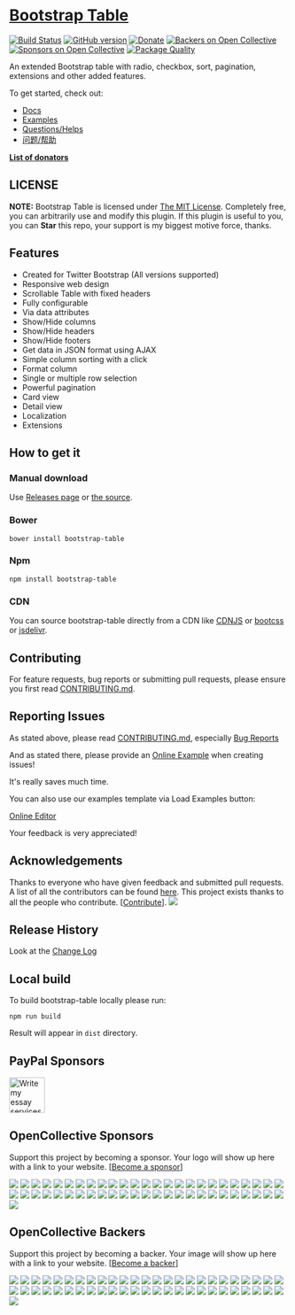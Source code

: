 # [Bootstrap Table](https://bootstrap-table.com)

[![Build Status](https://travis-ci.org/wenzhixin/bootstrap-table.svg)](https://travis-ci.org/wenzhixin/bootstrap-table)
[![GitHub version](https://badge.fury.io/gh/wenzhixin%2Fbootstrap-table.svg)](http://badge.fury.io/gh/wenzhixin%2Fbootstrap-table)
[![Donate](https://www.paypalobjects.com/en_US/i/btn/btn_donateCC_LG.gif)](https://www.paypal.com/cgi-bin/webscr?cmd=_s-xclick&hosted_button_id=ZDHP676FQDUT6)
[![Backers on Open Collective](https://opencollective.com/bootstrap-table/backers/badge.svg)](#backers)
[![Sponsors on Open Collective](https://opencollective.com/bootstrap-table/sponsors/badge.svg)](#sponsors)
[![Package Quality](https://npm.packagequality.com/shield/bootstrap-table.svg)](https://packagequality.com/#?package=bootstrap-table)

An extended Bootstrap table with radio, checkbox, sort, pagination, extensions and other added features.

To get started, check out:

* [Docs](https://bootstrap-table.com)
* [Examples](https://github.com/wenzhixin/bootstrap-table-examples)
* [Questions/Helps](http://stackoverflow.com/questions/tagged/bootstrap-table)
* [问题/帮助](http://segmentfault.com/t/bootstrap-table)


[**List of donators**](https://github.com/wenzhixin/bootstrap-table/blob/master/DONATORS.md)

## LICENSE

**NOTE:** Bootstrap Table is licensed under [The MIT License](https://github.com/wenzhixin/bootstrap-table/blob/master/LICENSE). Completely free, you can arbitrarily use and modify this plugin. If this plugin is useful to you, you can **Star** this repo, your support is my biggest motive force, thanks.

## Features

* Created for Twitter Bootstrap (All versions supported)
* Responsive web design
* Scrollable Table with fixed headers
* Fully configurable
* Via data attributes
* Show/Hide columns
* Show/Hide headers
* Show/Hide footers
* Get data in JSON format using AJAX
* Simple column sorting with a click
* Format column
* Single or multiple row selection
* Powerful pagination
* Card view
* Detail view
* Localization
* Extensions

## How to get it

### Manual download

Use [Releases page](https://github.com/wenzhixin/bootstrap-table/releases) or [the source](https://github.com/wenzhixin/bootstrap-table/archive/master.zip).

### Bower

```
bower install bootstrap-table
```

### Npm

```
npm install bootstrap-table
```

### CDN

You can source bootstrap-table directly from a CDN like [CDNJS](http://www.cdnjs.com/libraries/bootstrap-table) or [bootcss](http://open.bootcss.com/bootstrap-table/) or [jsdelivr](http://www.jsdelivr.com/#!bootstrap.table).


## Contributing

For feature requests, bug reports or submitting pull requests, please ensure you first read [CONTRIBUTING.md](https://github.com/wenzhixin/bootstrap-table/blob/master/CONTRIBUTING.md).


## Reporting Issues

As stated above, please read [CONTRIBUTING.md](https://github.com/wenzhixin/bootstrap-table/blob/master/CONTRIBUTING.md), especially [Bug Reports](https://github.com/wenzhixin/bootstrap-table/blob/master/CONTRIBUTING.md#bug-reports)

And as stated there, please provide an [Online Example](https://live.bootstrap-table.com) when creating issues!

It's really saves much time.

You can also use our examples template via Load Examples button:

[Online Editor](https://live.bootstrap-table.com/)

Your feedback is very appreciated!


## Acknowledgements

Thanks to everyone who have given feedback and submitted pull requests. A list of all the contributors can be found [here](https://github.com/wenzhixin/bootstrap-table/graphs/contributors).
This project exists thanks to all the people who contribute. [[Contribute](CONTRIBUTING.md)].
<a href="graphs/contributors"><img src="https://opencollective.com/bootstrap-table/contributors.svg?width=890" /></a>

## Release History

Look at the [Change Log](https://github.com/wenzhixin/bootstrap-table/blob/master/CHANGELOG.md)

## Local build

To build bootstrap-table locally please run:

```
npm run build
```

Result will appear in `dist` directory.

## PayPal Sponsors

<a href="https://edubirdie.com/write-my-essay" target="_blank"><img height="64" src="https://bootstrap-table.com/assets/images/edu-birdie.png" alt="Write my essay services from Edubirdie"></a>

## OpenCollective Sponsors

Support this project by becoming a sponsor. Your logo will show up here with a link to your website. [[Become a sponsor](https://opencollective.com/bootstrap-table#sponsor)]

<a href="https://opencollective.com/bootstrap-table/sponsor/0/website" target="_blank"><img src="https://opencollective.com/bootstrap-table/sponsor/0/avatar.svg"></a>
<a href="https://opencollective.com/bootstrap-table/sponsor/1/website" target="_blank"><img src="https://opencollective.com/bootstrap-table/sponsor/1/avatar.svg"></a>
<a href="https://opencollective.com/bootstrap-table/sponsor/2/website" target="_blank"><img src="https://opencollective.com/bootstrap-table/sponsor/2/avatar.svg"></a>
<a href="https://opencollective.com/bootstrap-table/sponsor/3/website" target="_blank"><img src="https://opencollective.com/bootstrap-table/sponsor/3/avatar.svg"></a>
<a href="https://opencollective.com/bootstrap-table/sponsor/4/website" target="_blank"><img src="https://opencollective.com/bootstrap-table/sponsor/4/avatar.svg"></a>
<a href="https://opencollective.com/bootstrap-table/sponsor/5/website" target="_blank"><img src="https://opencollective.com/bootstrap-table/sponsor/5/avatar.svg"></a>
<a href="https://opencollective.com/bootstrap-table/sponsor/6/website" target="_blank"><img src="https://opencollective.com/bootstrap-table/sponsor/6/avatar.svg"></a>
<a href="https://opencollective.com/bootstrap-table/sponsor/7/website" target="_blank"><img src="https://opencollective.com/bootstrap-table/sponsor/7/avatar.svg"></a>
<a href="https://opencollective.com/bootstrap-table/sponsor/8/website" target="_blank"><img src="https://opencollective.com/bootstrap-table/sponsor/8/avatar.svg"></a>
<a href="https://opencollective.com/bootstrap-table/sponsor/9/website" target="_blank"><img src="https://opencollective.com/bootstrap-table/sponsor/9/avatar.svg"></a>
<a href="https://opencollective.com/bootstrap-table/sponsor/10/website" target="_blank"><img src="https://opencollective.com/bootstrap-table/sponsor/10/avatar.svg"></a>
<a href="https://opencollective.com/bootstrap-table/sponsor/11/website" target="_blank"><img src="https://opencollective.com/bootstrap-table/sponsor/11/avatar.svg"></a>
<a href="https://opencollective.com/bootstrap-table/sponsor/12/website" target="_blank"><img src="https://opencollective.com/bootstrap-table/sponsor/12/avatar.svg"></a>
<a href="https://opencollective.com/bootstrap-table/sponsor/13/website" target="_blank"><img src="https://opencollective.com/bootstrap-table/sponsor/13/avatar.svg"></a>
<a href="https://opencollective.com/bootstrap-table/sponsor/14/website" target="_blank"><img src="https://opencollective.com/bootstrap-table/sponsor/14/avatar.svg"></a>
<a href="https://opencollective.com/bootstrap-table/sponsor/15/website" target="_blank"><img src="https://opencollective.com/bootstrap-table/sponsor/15/avatar.svg"></a>
<a href="https://opencollective.com/bootstrap-table/sponsor/16/website" target="_blank"><img src="https://opencollective.com/bootstrap-table/sponsor/16/avatar.svg"></a>
<a href="https://opencollective.com/bootstrap-table/sponsor/17/website" target="_blank"><img src="https://opencollective.com/bootstrap-table/sponsor/17/avatar.svg"></a>
<a href="https://opencollective.com/bootstrap-table/sponsor/18/website" target="_blank"><img src="https://opencollective.com/bootstrap-table/sponsor/18/avatar.svg"></a>
<a href="https://opencollective.com/bootstrap-table/sponsor/19/website" target="_blank"><img src="https://opencollective.com/bootstrap-table/sponsor/19/avatar.svg"></a>
<a href="https://opencollective.com/bootstrap-table/sponsor/20/website" target="_blank"><img src="https://opencollective.com/bootstrap-table/sponsor/20/avatar.svg"></a>
<a href="https://opencollective.com/bootstrap-table/sponsor/21/website" target="_blank"><img src="https://opencollective.com/bootstrap-table/sponsor/21/avatar.svg"></a>
<a href="https://opencollective.com/bootstrap-table/sponsor/22/website" target="_blank"><img src="https://opencollective.com/bootstrap-table/sponsor/22/avatar.svg"></a>
<a href="https://opencollective.com/bootstrap-table/sponsor/23/website" target="_blank"><img src="https://opencollective.com/bootstrap-table/sponsor/23/avatar.svg"></a>
<a href="https://opencollective.com/bootstrap-table/sponsor/24/website" target="_blank"><img src="https://opencollective.com/bootstrap-table/sponsor/24/avatar.svg"></a>
<a href="https://opencollective.com/bootstrap-table/sponsor/25/website" target="_blank"><img src="https://opencollective.com/bootstrap-table/sponsor/25/avatar.svg"></a>
<a href="https://opencollective.com/bootstrap-table/sponsor/26/website" target="_blank"><img src="https://opencollective.com/bootstrap-table/sponsor/26/avatar.svg"></a>
<a href="https://opencollective.com/bootstrap-table/sponsor/27/website" target="_blank"><img src="https://opencollective.com/bootstrap-table/sponsor/27/avatar.svg"></a>
<a href="https://opencollective.com/bootstrap-table/sponsor/28/website" target="_blank"><img src="https://opencollective.com/bootstrap-table/sponsor/28/avatar.svg"></a>
<a href="https://opencollective.com/bootstrap-table/sponsor/29/website" target="_blank"><img src="https://opencollective.com/bootstrap-table/sponsor/29/avatar.svg"></a>
<a href="https://opencollective.com/bootstrap-table/sponsor/30/website" target="_blank"><img src="https://opencollective.com/bootstrap-table/sponsor/30/avatar.svg"></a>
<a href="https://opencollective.com/bootstrap-table/sponsor/31/website" target="_blank"><img src="https://opencollective.com/bootstrap-table/sponsor/31/avatar.svg"></a>
<a href="https://opencollective.com/bootstrap-table/sponsor/32/website" target="_blank"><img src="https://opencollective.com/bootstrap-table/sponsor/32/avatar.svg"></a>
<a href="https://opencollective.com/bootstrap-table/sponsor/33/website" target="_blank"><img src="https://opencollective.com/bootstrap-table/sponsor/33/avatar.svg"></a>
<a href="https://opencollective.com/bootstrap-table/sponsor/34/website" target="_blank"><img src="https://opencollective.com/bootstrap-table/sponsor/34/avatar.svg"></a>
<a href="https://opencollective.com/bootstrap-table/sponsor/35/website" target="_blank"><img src="https://opencollective.com/bootstrap-table/sponsor/35/avatar.svg"></a>
<a href="https://opencollective.com/bootstrap-table/sponsor/36/website" target="_blank"><img src="https://opencollective.com/bootstrap-table/sponsor/36/avatar.svg"></a>
<a href="https://opencollective.com/bootstrap-table/sponsor/37/website" target="_blank"><img src="https://opencollective.com/bootstrap-table/sponsor/37/avatar.svg"></a>
<a href="https://opencollective.com/bootstrap-table/sponsor/38/website" target="_blank"><img src="https://opencollective.com/bootstrap-table/sponsor/38/avatar.svg"></a>
<a href="https://opencollective.com/bootstrap-table/sponsor/39/website" target="_blank"><img src="https://opencollective.com/bootstrap-table/sponsor/39/avatar.svg"></a>
<a href="https://opencollective.com/bootstrap-table/sponsor/40/website" target="_blank"><img src="https://opencollective.com/bootstrap-table/sponsor/40/avatar.svg"></a>
<a href="https://opencollective.com/bootstrap-table/sponsor/41/website" target="_blank"><img src="https://opencollective.com/bootstrap-table/sponsor/41/avatar.svg"></a>
<a href="https://opencollective.com/bootstrap-table/sponsor/42/website" target="_blank"><img src="https://opencollective.com/bootstrap-table/sponsor/42/avatar.svg"></a>
<a href="https://opencollective.com/bootstrap-table/sponsor/43/website" target="_blank"><img src="https://opencollective.com/bootstrap-table/sponsor/43/avatar.svg"></a>
<a href="https://opencollective.com/bootstrap-table/sponsor/44/website" target="_blank"><img src="https://opencollective.com/bootstrap-table/sponsor/44/avatar.svg"></a>
<a href="https://opencollective.com/bootstrap-table/sponsor/45/website" target="_blank"><img src="https://opencollective.com/bootstrap-table/sponsor/45/avatar.svg"></a>
<a href="https://opencollective.com/bootstrap-table/sponsor/46/website" target="_blank"><img src="https://opencollective.com/bootstrap-table/sponsor/46/avatar.svg"></a>
<a href="https://opencollective.com/bootstrap-table/sponsor/47/website" target="_blank"><img src="https://opencollective.com/bootstrap-table/sponsor/47/avatar.svg"></a>
<a href="https://opencollective.com/bootstrap-table/sponsor/48/website" target="_blank"><img src="https://opencollective.com/bootstrap-table/sponsor/48/avatar.svg"></a>
<a href="https://opencollective.com/bootstrap-table/sponsor/49/website" target="_blank"><img src="https://opencollective.com/bootstrap-table/sponsor/49/avatar.svg"></a>
<a href="https://opencollective.com/bootstrap-table/sponsor/50/website" target="_blank"><img src="https://opencollective.com/bootstrap-table/sponsor/50/avatar.svg"></a>

## OpenCollective Backers

Support this project by becoming a backer. Your image will show up here with a link to your website. [[Become a backer](https://opencollective.com/bootstrap-table#backer)]

<a href="https://opencollective.com/bootstrap-table/backer/0/website" target="_blank"><img src="https://opencollective.com/bootstrap-table/backer/0/avatar.svg"></a>
<a href="https://opencollective.com/bootstrap-table/backer/1/website" target="_blank"><img src="https://opencollective.com/bootstrap-table/backer/1/avatar.svg"></a>
<a href="https://opencollective.com/bootstrap-table/backer/2/website" target="_blank"><img src="https://opencollective.com/bootstrap-table/backer/2/avatar.svg"></a>
<a href="https://opencollective.com/bootstrap-table/backer/3/website" target="_blank"><img src="https://opencollective.com/bootstrap-table/backer/3/avatar.svg"></a>
<a href="https://opencollective.com/bootstrap-table/backer/4/website" target="_blank"><img src="https://opencollective.com/bootstrap-table/backer/4/avatar.svg"></a>
<a href="https://opencollective.com/bootstrap-table/backer/5/website" target="_blank"><img src="https://opencollective.com/bootstrap-table/backer/5/avatar.svg"></a>
<a href="https://opencollective.com/bootstrap-table/backer/6/website" target="_blank"><img src="https://opencollective.com/bootstrap-table/backer/6/avatar.svg"></a>
<a href="https://opencollective.com/bootstrap-table/backer/7/website" target="_blank"><img src="https://opencollective.com/bootstrap-table/backer/7/avatar.svg"></a>
<a href="https://opencollective.com/bootstrap-table/backer/8/website" target="_blank"><img src="https://opencollective.com/bootstrap-table/backer/8/avatar.svg"></a>
<a href="https://opencollective.com/bootstrap-table/backer/9/website" target="_blank"><img src="https://opencollective.com/bootstrap-table/backer/9/avatar.svg"></a>
<a href="https://opencollective.com/bootstrap-table/backer/10/website" target="_blank"><img src="https://opencollective.com/bootstrap-table/backer/10/avatar.svg"></a>
<a href="https://opencollective.com/bootstrap-table/backer/11/website" target="_blank"><img src="https://opencollective.com/bootstrap-table/backer/11/avatar.svg"></a>
<a href="https://opencollective.com/bootstrap-table/backer/12/website" target="_blank"><img src="https://opencollective.com/bootstrap-table/backer/12/avatar.svg"></a>
<a href="https://opencollective.com/bootstrap-table/backer/13/website" target="_blank"><img src="https://opencollective.com/bootstrap-table/backer/13/avatar.svg"></a>
<a href="https://opencollective.com/bootstrap-table/backer/14/website" target="_blank"><img src="https://opencollective.com/bootstrap-table/backer/14/avatar.svg"></a>
<a href="https://opencollective.com/bootstrap-table/backer/15/website" target="_blank"><img src="https://opencollective.com/bootstrap-table/backer/15/avatar.svg"></a>
<a href="https://opencollective.com/bootstrap-table/backer/16/website" target="_blank"><img src="https://opencollective.com/bootstrap-table/backer/16/avatar.svg"></a>
<a href="https://opencollective.com/bootstrap-table/backer/17/website" target="_blank"><img src="https://opencollective.com/bootstrap-table/backer/17/avatar.svg"></a>
<a href="https://opencollective.com/bootstrap-table/backer/18/website" target="_blank"><img src="https://opencollective.com/bootstrap-table/backer/18/avatar.svg"></a>
<a href="https://opencollective.com/bootstrap-table/backer/19/website" target="_blank"><img src="https://opencollective.com/bootstrap-table/backer/19/avatar.svg"></a>
<a href="https://opencollective.com/bootstrap-table/backer/20/website" target="_blank"><img src="https://opencollective.com/bootstrap-table/backer/20/avatar.svg"></a>
<a href="https://opencollective.com/bootstrap-table/backer/21/website" target="_blank"><img src="https://opencollective.com/bootstrap-table/backer/21/avatar.svg"></a>
<a href="https://opencollective.com/bootstrap-table/backer/22/website" target="_blank"><img src="https://opencollective.com/bootstrap-table/backer/22/avatar.svg"></a>
<a href="https://opencollective.com/bootstrap-table/backer/23/website" target="_blank"><img src="https://opencollective.com/bootstrap-table/backer/23/avatar.svg"></a>
<a href="https://opencollective.com/bootstrap-table/backer/24/website" target="_blank"><img src="https://opencollective.com/bootstrap-table/backer/24/avatar.svg"></a>
<a href="https://opencollective.com/bootstrap-table/backer/25/website" target="_blank"><img src="https://opencollective.com/bootstrap-table/backer/25/avatar.svg"></a>
<a href="https://opencollective.com/bootstrap-table/backer/26/website" target="_blank"><img src="https://opencollective.com/bootstrap-table/backer/26/avatar.svg"></a>
<a href="https://opencollective.com/bootstrap-table/backer/27/website" target="_blank"><img src="https://opencollective.com/bootstrap-table/backer/27/avatar.svg"></a>
<a href="https://opencollective.com/bootstrap-table/backer/28/website" target="_blank"><img src="https://opencollective.com/bootstrap-table/backer/28/avatar.svg"></a>
<a href="https://opencollective.com/bootstrap-table/backer/29/website" target="_blank"><img src="https://opencollective.com/bootstrap-table/backer/29/avatar.svg"></a>
<a href="https://opencollective.com/bootstrap-table/backer/30/website" target="_blank"><img src="https://opencollective.com/bootstrap-table/backer/30/avatar.svg"></a>
<a href="https://opencollective.com/bootstrap-table/backer/31/website" target="_blank"><img src="https://opencollective.com/bootstrap-table/backer/31/avatar.svg"></a>
<a href="https://opencollective.com/bootstrap-table/backer/32/website" target="_blank"><img src="https://opencollective.com/bootstrap-table/backer/32/avatar.svg"></a>
<a href="https://opencollective.com/bootstrap-table/backer/33/website" target="_blank"><img src="https://opencollective.com/bootstrap-table/backer/33/avatar.svg"></a>
<a href="https://opencollective.com/bootstrap-table/backer/34/website" target="_blank"><img src="https://opencollective.com/bootstrap-table/backer/34/avatar.svg"></a>
<a href="https://opencollective.com/bootstrap-table/backer/35/website" target="_blank"><img src="https://opencollective.com/bootstrap-table/backer/35/avatar.svg"></a>
<a href="https://opencollective.com/bootstrap-table/backer/36/website" target="_blank"><img src="https://opencollective.com/bootstrap-table/backer/36/avatar.svg"></a>
<a href="https://opencollective.com/bootstrap-table/backer/37/website" target="_blank"><img src="https://opencollective.com/bootstrap-table/backer/37/avatar.svg"></a>
<a href="https://opencollective.com/bootstrap-table/backer/38/website" target="_blank"><img src="https://opencollective.com/bootstrap-table/backer/38/avatar.svg"></a>
<a href="https://opencollective.com/bootstrap-table/backer/39/website" target="_blank"><img src="https://opencollective.com/bootstrap-table/backer/39/avatar.svg"></a>
<a href="https://opencollective.com/bootstrap-table/backer/40/website" target="_blank"><img src="https://opencollective.com/bootstrap-table/backer/40/avatar.svg"></a>
<a href="https://opencollective.com/bootstrap-table/backer/41/website" target="_blank"><img src="https://opencollective.com/bootstrap-table/backer/41/avatar.svg"></a>
<a href="https://opencollective.com/bootstrap-table/backer/42/website" target="_blank"><img src="https://opencollective.com/bootstrap-table/backer/42/avatar.svg"></a>
<a href="https://opencollective.com/bootstrap-table/backer/43/website" target="_blank"><img src="https://opencollective.com/bootstrap-table/backer/43/avatar.svg"></a>
<a href="https://opencollective.com/bootstrap-table/backer/44/website" target="_blank"><img src="https://opencollective.com/bootstrap-table/backer/44/avatar.svg"></a>
<a href="https://opencollective.com/bootstrap-table/backer/45/website" target="_blank"><img src="https://opencollective.com/bootstrap-table/backer/45/avatar.svg"></a>
<a href="https://opencollective.com/bootstrap-table/backer/46/website" target="_blank"><img src="https://opencollective.com/bootstrap-table/backer/46/avatar.svg"></a>
<a href="https://opencollective.com/bootstrap-table/backer/47/website" target="_blank"><img src="https://opencollective.com/bootstrap-table/backer/47/avatar.svg"></a>
<a href="https://opencollective.com/bootstrap-table/backer/48/website" target="_blank"><img src="https://opencollective.com/bootstrap-table/backer/48/avatar.svg"></a>
<a href="https://opencollective.com/bootstrap-table/backer/49/website" target="_blank"><img src="https://opencollective.com/bootstrap-table/backer/49/avatar.svg"></a>
<a href="https://opencollective.com/bootstrap-table/backer/50/website" target="_blank"><img src="https://opencollective.com/bootstrap-table/backer/50/avatar.svg"></a>
